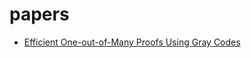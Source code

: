 # papers

* [Efficient One-out-of-Many Proofs Using Gray Codes](/efficient-one-out-of-many-proofs-using-gray-codes/rendered.pdf)

